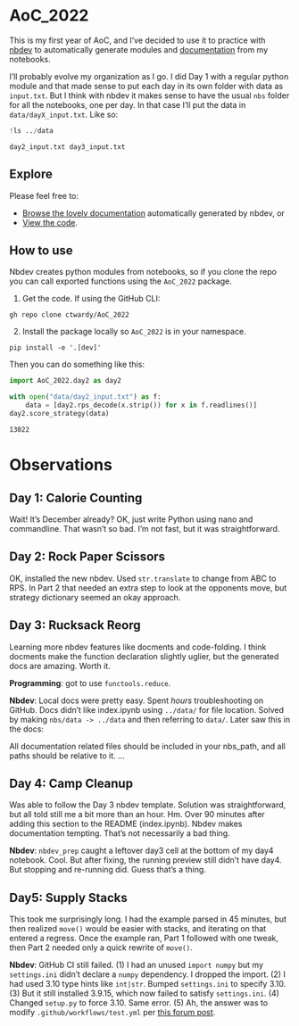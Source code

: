AoC_2022
================

<!-- WARNING: THIS FILE WAS AUTOGENERATED! DO NOT EDIT! -->

This is my first year of AoC, and I’ve decided to use it to practice
with [nbdev](https://nbdev.fast.ai) to automatically generate modules
and [documentation](https://ctwardy.github.io/AoC_2022/) from my
notebooks.

I’ll probably evolve my organization as I go. I did Day 1 with a regular
python module and that made sense to put each day in its own folder with
data as `input.txt`. But I think with nbdev it makes sense to have the
usual `nbs` folder for all the notebooks, one per day. In that case I’ll
put the data in `data/dayX_input.txt`. Like so:

``` python
!ls ../data
```

    day2_input.txt day3_input.txt

## Explore

Please feel free to:

- [Browse the lovely documentation](https://ctwardy.github.io/AoC_2022/)
  automatically generated by nbdev, or
- [View the code](https://github.com/ctwardy/AoC_2022).

## How to use

Nbdev creates python modules from notebooks, so if you clone the repo
you can call exported functions using the `AoC_2022` package.

1.  Get the code. If using the GitHub CLI:

``` shell
gh repo clone ctwardy/AoC_2022
```

2.  Install the package locally so `AoC_2022` is in your namespace.

``` shell
pip install -e '.[dev]'
```

Then you can do something like this:

``` python
import AoC_2022.day2 as day2

with open("data/day2_input.txt") as f:
    data = [day2.rps_decode(x.strip()) for x in f.readlines()]
day2.score_strategy(data)
```

    13022

# Observations

## Day 1: Calorie Counting

Wait! It’s December already? OK, just write Python using nano and
commandline. That wasn’t so bad. I’m not fast, but it was
straightforward.

## Day 2: Rock Paper Scissors

OK, installed the new nbdev. Used `str.translate` to change from ABC to
RPS. In Part 2 that needed an extra step to look at the opponents move,
but strategy dictionary seemed an okay approach.

## Day 3: Rucksack Reorg

Learning more nbdev features like docments and code-folding. I think
docments make the function declaration slightly uglier, but the
generated docs are amazing. Worth it.

**Programming**: got to use `functools.reduce`.

**Nbdev**: Local docs were pretty easy. Spent *hours* troubleshooting on
GitHub. Docs didn’t like index.ipynb using `../data/` for file location.
Solved by making `nbs/data -> ../data` and then referring to `data/`.
Later saw this in the docs:

<div class="comment-note">

All documentation related files should be included in your nbs_path, and
all paths should be relative to it. …

</div>

## Day 4: Camp Cleanup

Was able to follow the Day 3 nbdev template. Solution was
straightforward, but all told still me a bit more than an hour. Hm. Over
90 minutes after adding this section to the README (index.ipynb). Nbdev
makes documentation tempting. That’s not necessarily a bad thing.

**Nbdev**: `nbdev_prep` caught a leftover day3 cell at the bottom of my
day4 notebook. Cool. But after fixing, the running preview still didn’t
have day4. But stopping and re-running did. Guess that’s a thing.

## Day5: Supply Stacks

This took me surprisingly long. I had the example parsed in 45 minutes,
but then realized `move()` would be easier with stacks, and iterating on
that entered a regress. Once the example ran, Part 1 followed with one
tweak, then Part 2 needed only a quick rewrite of `move()`.

**Nbdev**: GitHub CI still failed. (1) I had an unused `import numpy`
but my `settings.ini` didn’t declare a `numpy` dependency. I dropped the
import. (2) I had used 3.10 type hints like `int|str`. Bumped
`settings.ini` to specify 3.10. (3) But it still installed 3.9.15, which
now failed to satisfy `settings.ini`. (4) Changed `setup.py` to force
3.10. Same error. (5) Ah, the answer was to modify
`.github/workflows/test.yml` per [this forum
post](https://forums.fast.ai/t/python-version-error-while-running-ci-operations-in-github/98482/8).
